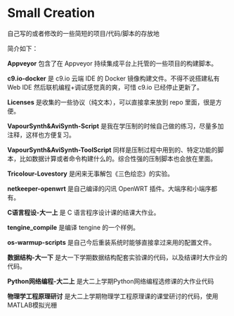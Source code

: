 # Small Creation

自己写的或者修改的一些简短的项目/代码/脚本的存放地 

简介如下： 

**Appveyor** 包含了在 Appveyor 持续集成平台上托管的一些项目的构建脚本。 

**c9.io-docker** 是 c9.io 云端 IDE 的 Docker 镜像构建文件。不得不说搭建私有 Web IDE 然后联机编程+调试感觉真的爽，可惜 c9.io 已经停止更新了。 

**Licenses** 是收集的一些协议（纯文本），可以直接拿来放到 repo 里面，很是方便。

**VapourSynth&AviSynth-Script** 是我在学压制的时候自己做的练习，尽量多加注释，这样也方便复习。 

**VapourSynth&AviSynth-ToolScript**  同样是压制过程中用到的、特定功能的脚本，比如数据计算或者命令构建什么的。综合性强的压制脚本也会放在里面。 

**Tricolour-Lovestory** 是闲来无事解包《三色绘恋》的实验。

**netkeeper-openwrt** 是自己编译的闪讯 OpenWRT 插件。大端序和小端序都有。

**C语言程设-大一上** 是 C 语言程序设计课的结课大作业。

**tengine_compile** 是编译 tengine 的一个样例。

**os-warmup-scripts** 是自己今后重装系统时能够直接拿过来用的配置文件。

**数据结构-大一下** 是大一下学期数据结构配套实验课的代码，以及结课时大作业的代码。

**Python网络编程-大二上** 是大二上学期Python网络编程选修课的大作业代码

 **物理学工程原理研讨** 是大二上学期物理学工程原理课的课堂研讨的代码，使用MATLAB模拟光栅



